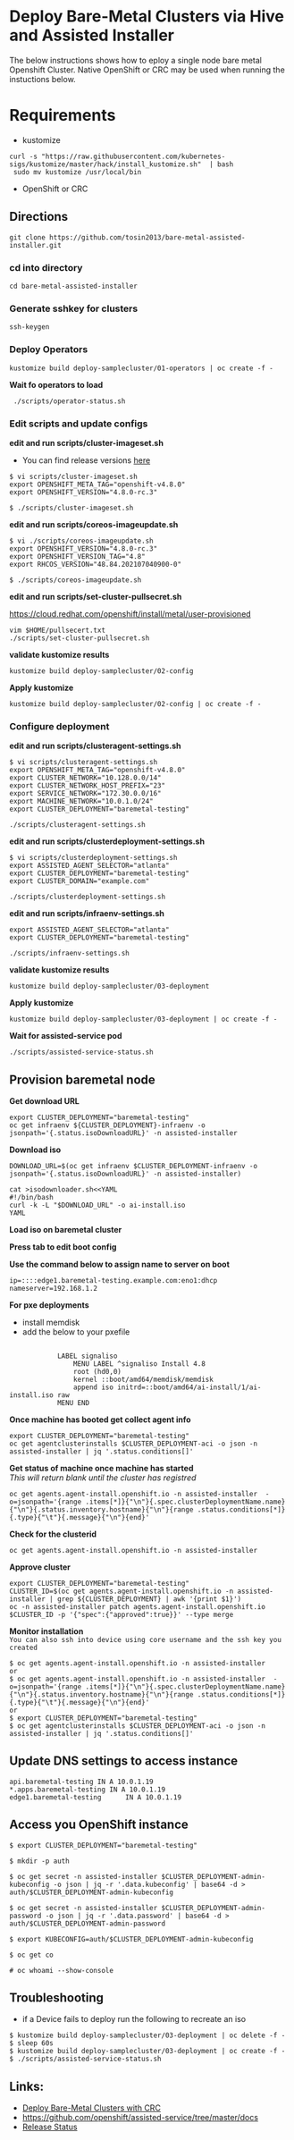 # Deploy Bare-Metal Clusters via Hive and Assisted Installer
The below instructions shows how to eploy a single node bare metal Openshift Cluster. Native OpenShift or CRC may be used when running the instuctions below. 

# Requirements 
* kustomize
```
curl -s "https://raw.githubusercontent.com/kubernetes-sigs/kustomize/master/hack/install_kustomize.sh"  | bash
 sudo mv kustomize /usr/local/bin 
```
* OpenShift or CRC

## Directions 
```
git clone https://github.com/tosin2013/bare-metal-assisted-installer.git
```
### cd into directory
```
cd bare-metal-assisted-installer
```

### Generate sshkey for clusters
`ssh-keygen`

### Deploy Operators
```
kustomize build deploy-samplecluster/01-operators | oc create -f - 
```

**Wait fo operators to load** 
```
 ./scripts/operator-status.sh
```

### Edit scripts and update configs
**edit and run scripts/cluster-imageset.sh** 
* You can find release versions [here](https://openshift-release.apps.ci.l2s4.p1.openshiftapps.com/)
```
$ vi scripts/cluster-imageset.sh
export OPENSHIFT_META_TAG="openshift-v4.8.0"
export OPENSHIFT_VERSION="4.8.0-rc.3"

$ ./scripts/cluster-imageset.sh
```


**edit and run scripts/coreos-imageupdate.sh** 
```
$ vi ./scripts/coreos-imageupdate.sh
export OPENSHIFT_VERSION="4.8.0-rc.3"
export OPENSHIFT_VERSION_TAG="4.8"
export RHCOS_VERSION="48.84.202107040900-0"

$ ./scripts/coreos-imageupdate.sh
```

**edit and run scripts/set-cluster-pullsecret.sh**   

https://cloud.redhat.com/openshift/install/metal/user-provisioned

```
vim $HOME/pullsecert.txt
./scripts/set-cluster-pullsecret.sh
```

**validate kustomize results**
```
kustomize build deploy-samplecluster/02-config
```

**Apply kustomize**
```
kustomize build deploy-samplecluster/02-config | oc create -f - 
```

### Configure deployment 

**edit and run scripts/clusteragent-settings.sh** 
```
$ vi scripts/clusteragent-settings.sh
export OPENSHIFT_META_TAG="openshift-v4.8.0"
export CLUSTER_NETWORK="10.128.0.0/14"
export CLUSTER_NETWORK_HOST_PREFIX="23"
export SERVICE_NETWORK="172.30.0.0/16"
export MACHINE_NETWORK="10.0.1.0/24"
export CLUSTER_DEPLOYMENT="baremetal-testing"

./scripts/clusteragent-settings.sh
```
**edit and run scripts/clusterdeployment-settings.sh** 
```
$ vi scripts/clusterdeployment-settings.sh
export ASSISTED_AGENT_SELECTOR="atlanta"
export CLUSTER_DEPLOYMENT="baremetal-testing"
export CLUSTER_DOMAIN="example.com"

./scripts/clusterdeployment-settings.sh
```

**edit and run scripts/infraenv-settings.sh** 
```
export ASSISTED_AGENT_SELECTOR="atlanta"
export CLUSTER_DEPLOYMENT="baremetal-testing"

./scripts/infraenv-settings.sh
```

**validate kustomize results**
```
kustomize build deploy-samplecluster/03-deployment
```

**Apply kustomize**
```
kustomize build deploy-samplecluster/03-deployment | oc create -f - 
```

**Wait for assisted-service pod**
```
./scripts/assisted-service-status.sh
```

## Provision baremetal node
**Get download URL**
```
export CLUSTER_DEPLOYMENT="baremetal-testing"
oc get infraenv ${CLUSTER_DEPLOYMENT}-infraenv -o jsonpath='{.status.isoDownloadURL}' -n assisted-installer
```

**Download iso**
```
DOWNLOAD_URL=$(oc get infraenv $CLUSTER_DEPLOYMENT-infraenv -o jsonpath='{.status.isoDownloadURL}' -n assisted-installer)

cat >isodownloader.sh<<YAML
#!/bin/bash
curl -k -L "$DOWNLOAD_URL" -o ai-install.iso
YAML
```

**Load iso on baremetal cluster**

**Press tab to edit boot config**

**Use the command below to assign name to server on boot**
```
ip=::::edge1.baremetal-testing.example.com:eno1:dhcp nameserver=192.168.1.2 
```

**For pxe deployments**
* install memdisk
* add the below to your pxefile
```

            LABEL signaliso
                MENU LABEL ^signaliso Install 4.8
                root (hd0,0)
                kernel ::boot/amd64/memdisk/memdisk
                append iso initrd=::boot/amd64/ai-install/1/ai-install.iso raw
            MENU END
```

**Once machine has booted get collect agent info**
```
export CLUSTER_DEPLOYMENT="baremetal-testing"
oc get agentclusterinstalls $CLUSTER_DEPLOYMENT-aci -o json -n assisted-installer | jq '.status.conditions[]'
```

**Get status of machine once machine has started**  
*This will return blank until the cluster has registred*
```
oc get agents.agent-install.openshift.io -n assisted-installer  -o=jsonpath='{range .items[*]}{"\n"}{.spec.clusterDeploymentName.name}{"\n"}{.status.inventory.hostname}{"\n"}{range .status.conditions[*]}{.type}{"\t"}{.message}{"\n"}{end}'
```

**Check for the clusterid**
```
oc get agents.agent-install.openshift.io -n assisted-installer
```

**Approve cluster**
```
export CLUSTER_DEPLOYMENT="baremetal-testing"
CLUSTER_ID=$(oc get agents.agent-install.openshift.io -n assisted-installer | grep ${CLUSTER_DEPLOYMENT} | awk '{print $1}')
oc -n assisted-installer patch agents.agent-install.openshift.io $CLUSTER_ID -p '{"spec":{"approved":true}}' --type merge
```

**Monitor installation**  
`You can also ssh into device using core username and the ssh key you created`
```
$ oc get agents.agent-install.openshift.io -n assisted-installer
or
$ oc get agents.agent-install.openshift.io -n assisted-installer  -o=jsonpath='{range .items[*]}{"\n"}{.spec.clusterDeploymentName.name}{"\n"}{.status.inventory.hostname}{"\n"}{range .status.conditions[*]}{.type}{"\t"}{.message}{"\n"}{end}'
or 
$ export CLUSTER_DEPLOYMENT="baremetal-testing"
$ oc get agentclusterinstalls $CLUSTER_DEPLOYMENT-aci -o json -n assisted-installer | jq '.status.conditions[]'
```

## Update DNS settings to access instance
```
api.baremetal-testing IN A 10.0.1.19
*.apps.baremetal-testing IN A 10.0.1.19
edge1.baremetal-testing      IN A 10.0.1.19
```

## Access you OpenShift instance 
```
$ export CLUSTER_DEPLOYMENT="baremetal-testing"

$ mkdir -p auth

$ oc get secret -n assisted-installer $CLUSTER_DEPLOYMENT-admin-kubeconfig -o json | jq -r '.data.kubeconfig' | base64 -d > auth/$CLUSTER_DEPLOYMENT-admin-kubeconfig

$ oc get secret -n assisted-installer $CLUSTER_DEPLOYMENT-admin-password -o json | jq -r '.data.password' | base64 -d > auth/$CLUSTER_DEPLOYMENT-admin-password

$ export KUBECONFIG=auth/$CLUSTER_DEPLOYMENT-admin-kubeconfig 

$ oc get co

# oc whoami --show-console
```

## Troubleshooting
 * if a Device fails to deploy run the following to recreate an iso
```
$ kustomize build deploy-samplecluster/03-deployment | oc delete -f - 
$ sleep 60s
$ kustomize build deploy-samplecluster/03-deployment | oc create -f - 
$ ./scripts/assisted-service-status.sh
```

## Links: 
* [Deploy Bare-Metal Clusters with CRC](https://gist.github.com/v1k0d3n/9ceec7589b5bab0b61b85c2a1e1c463c)
* https://github.com/openshift/assisted-service/tree/master/docs
* [Release Status](https://openshift-release.apps.ci.l2s4.p1.openshiftapps.com/)